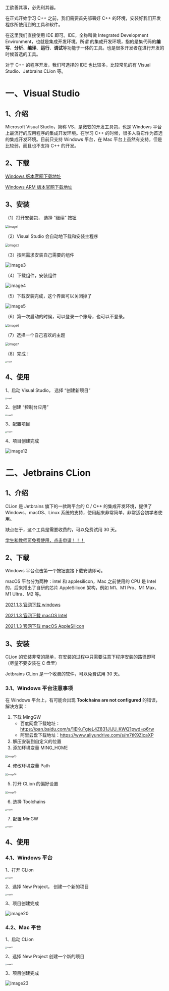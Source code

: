 工欲善其事，必先利其器。

在正式开始学习 C++ 之前，我们需要首先部署好 C++ 的环境，安装好我们开发程序所使用到的工具和软件。

在这里我们直接使用 IDE 即可。IDE，全称叫做 Integrated Development Environment，也就是集成开发环境。所谓
的集成开发环境，指的是集代码的**编写**、**分析**、**编译**、**运行**、**调试**等功能于一体的工具。也是很多开发者在进行开发的时候首选的工具。

对于 C++ 的程序开发，我们可选择的 IDE 也比较多，比较常见的有 Visual Studio、Jetbrains CLion 等。

# 一、Visual Studio

## 1、介绍

Microsoft Visual Studio，简称 VS，是微软的开发工具包，也是 Windows 平台上最流行的应用程序的集成开发环境。在学习 C++ 的时候，很多人将它作为首选的集成开发环境。目前只支持 Windows 平台，在 Mac 平台上虽然有支持，但是比较弱，而且也不支持 C++ 的开发。

## 2、下载

[Windows 版本官网下载地址](https://visualstudio.microsoft.com/zh-hans/thank-you-downloading-visual-studio/?sku=Community&channel=Release&version=VS2022&source=VSLandingPage&cid=2030&passive=false)

[Windows ARM 版本官网下载地址](https://visualstudio.microsoft.com/zh-hans/thank-you-downloading-visual-studio/?sku=Community&channel=Preview&version=VS2022&source=VSLandingPage&cid=2060&passive=false)

## 3、安装

（1）打开安装包， 选择 “继续” 按钮

<img src="assets/image1.png" alt="image1" style="zoom:67%;" />

（2）Visual Studio 会自动地下载和安装主程序

<img src="assets/image2.png" alt="image2" style="zoom: 67%;" />

（3）按照需求安装自己需要的组件

![image3](assets/image3.png)

（4）下载组件，安装组件

![image4](assets/image4.png)

（5）下载安装完成，这个界面可以关闭掉了

![image5](assets/image5.png)

（6）第⼀次启动的时候，可以登录一个账号，也可以不登录。

<img src="assets/image6.png" alt="image6" style="zoom: 67%;" />

（7）选择一个自己喜欢的主题

<img src="assets/image7.png" alt="image7" style="zoom: 67%;" />

（8）完成！

<img src="assets/image8.png" alt="image8" style="zoom: 33%;" />

## 4、使用

1、启动 Visual Studio， 选择 “创建新项目”

<img src="assets/image9.png" alt="image9" style="zoom: 33%;" />

2、创建 “控制台应用”

<img src="assets/image10.png" alt="image10" style="zoom:33%;" />

3、配置项目

<img src="assets/image11.png" alt="image11" style="zoom:33%;" />

4、项目创建完成


![image12](assets/image12.png)

# 二、Jetbrains CLion

## 1、介绍

CLion 是 Jetbrains 旗下的一款跨平台的 C / C++ 的集成开发环境，提供了 Windows、macOS、Linux 系统的支持，使用起来非常简单，非常适合初学者使用。

缺点在于，这个工具是需要收费的，可以免费试用 30 天。

[学生和教师可免费使用，点击申请！！！](https://www.jetbrains.com/shop/eform/students?_gl=1*1bpsno1*_ga*NTIyNzI1MDIyLjE2NTc2NzQ0ODk.*_ga_9J976DJZ68*MTY1OTM0NTA2MS43LjEuMTY1OTM0NTE1My4w&_ga=2.181934703.977278014.1659345062-522725022.1657674489)

## 2、下载

Windows 平台点击第一个按钮直接下载安装即可。

macOS 平台分为两种：intel 和 applesilicon，Mac 之前使用的 CPU 是 Intel 的，后来推出了自研的芯片 AppleSilicon 架构，例如 M1、M1 Pro、M1 Max、M1 Ultra、M2 等。

[2021.1.3 官网下载 windows](https://download.jetbrains.com/cpp/CLion-2021.1.3.exe?_gl=1*1nffzpj*_ga*NTIyNzI1MDIyLjE2NTc2NzQ0ODk.*_ga_9J976DJZ68*MTY1ODgyNjI4NC41LjEuMTY1ODgyNjMwNC4w&_ga=2.112838916.1001997112.1658824101-522725022.1657674489)

[2021.1.3 官网下载 macOS Intel](https://download.jetbrains.com/cpp/CLion-2021.1.3.dmg?_gl=1*l97tv1*_ga*NTIyNzI1MDIyLjE2NTc2NzQ0ODk.*_ga_9J976DJZ68*MTY1ODgyNjI4NC41LjEuMTY1ODgyNjMwNC4w&_ga=2.83526806.1001997112.1658824101-522725022.1657674489)

[2021.1.3 官网下载 macOS AppleSilicon](https://download-cdn.jetbrains.com/cpp/CLion-2021.1.3-aarch64.dmg?_gl=1*1939yew*_ga*NTIyNzI1MDIyLjE2NTc2NzQ0ODk.*_ga_9J976DJZ68*MTY1ODgyNjI4NC41LjEuMTY1ODgyNjMwNC4w&_ga=2.2853424.1001997112.1658824101-522725022.1657674489)

## 3、安装

CLion 的安装非常的简单，在安装的过程中只需要注意下程序安装的路径即可（尽量不要安装在 C 盘里）

Jetbrains CLion 是一个收费的软件，可以免费试用 30 天。

### 3.1、Windows 平台注意事项

在 Windows 平台上，有可能会出现 **Toolchains are not configured** 的错误，解决方案：

1. 下载 MingGW
   * 百度网盘下载地址：<https://pan.baidu.com/s/1lEKuTgteL4Z831JIJU_KWQ?pwd=p6rw>
   * 阿里云盘下载地址：https://www.aliyundrive.com/s/m7tK9ZicaXP
2. 解压安装到自定义的位置
3. 添加环境变量 MING_HOME

<img src="assets/image13.png" alt="image13" style="zoom: 50%;" />

4. 修改环境变量 Path

<img src="assets/image14.png" alt="image14" style="zoom: 50%;" />

5. 打开 CLion 的偏好设置

<img src="assets/image15.png" alt="image15" style="zoom: 50%;" />

6. 选择 Toolchains

<img src="assets/image16.png" alt="image16" style="zoom: 33%;" />

7. 配置 MinGW

<img src="assets/image17.png" alt="image17" style="zoom: 33%;" />

## 4、使用

### 4.1、Windows 平台

1、打开 CLion

<img src="assets/image18.png" alt="image18" style="zoom: 33%;" />

2、选择 New Project， 创建⼀个新的项目

<img src="assets/image19.png" alt="image19" style="zoom: 33%;" />

3、项目创建完成

![image20](assets/image20.png)

### 4.2、Mac 平台

1、启动 CLion

<img src="assets/image21.png" alt="image21" style="zoom: 33%;" />

2、选择 New Project 创建⼀个新的项目

<img src="assets/image22.png" alt="image22" style="zoom: 33%;" />

3、项目创建完成

![image23](assets/image23.png)

